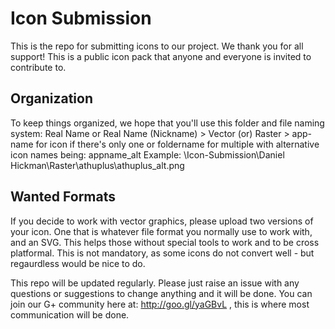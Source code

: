# Icon Submission
This is the repo for submitting icons to our project. We thank you for all support!
This is a public icon pack that anyone and everyone is invited to contribute to.

## Organization
To keep things organized, we hope that you'll use this folder and file naming system:
Real Name or Real Name (Nickname) > Vector (or) Raster > app-name for icon if there's only one or foldername for multiple with alternative icon names being: appname_alt
Example: \Icon-Submission\Daniel Hickman\Raster\athuplus\athuplus_alt.png

## Wanted Formats		
If you decide to work with vector graphics, please upload two versions of your icon. One that is whatever file format you normally use to work with, and an SVG. This helps those without special tools to work and to be cross platformal. This is not mandatory, as some icons do not convert well - but regaurdless would be nice to do.

This repo will be updated regularly. Please just raise an issue with any questions or suggestions to change anything and it will be done. You can join our G+ community here at: http://goo.gl/yaGBvL , this is where most communication will be done.
